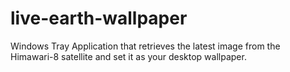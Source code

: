 # live-earth-wallpaper
Windows Tray Application that retrieves the latest image from the Himawari-8 satellite and set it as your desktop wallpaper.
